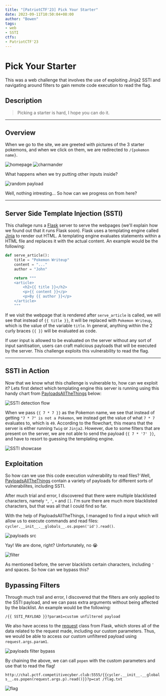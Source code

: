 ```yaml
---
title: "[PatriotCTF'23] Pick Your Starter"
date: 2023-09-11T10:50:04+08:00
author: "Bowen"
tags:
- web
- SSTI
ctfs:
- PatriotCTF'23
---
```


# Pick Your Starter

This was a web challenge that involves the use of exploiting Jinja2 SSTI and navigating around filters to gain remote code execution to read the flag.

## Description

> Picking a starter is hard, I hope you can do it.

---

## Overview

When we go to the site, we are greeted with pictures of the 3 starter pokemons, and when we click on them, we are redirected to `/{pokemon name}`.

![homepage](homepage.png)
![charmander](charmander.png)

What happens when we try putting other inputs inside?

![random payload](random.png)

Well, nothing intresting... So how can we progress on from here?

---

## Server Side Template Injection (SSTI)

This challege runs a [Flask](https://en.wikipedia.org/wiki/Flask_(web_framework)) server to serve the webpages (we'll explain how we found out that it runs Flask soon). Flask uses a templating engine called [Jinja](https://en.wikipedia.org/wiki/Jinja_(template_engine)) to render out HTML. A templating engine evaluates statements within a HTML file and replaces it with the actual content. An example would be the following:

```py
def serve_article():
    title = "Pokemon Writeup"
    content = "..."
    author = "John"

    return """
    <article>
        <h2>{{ title }}</h2>
        <p>{{ content }}</p>
        <p>By {{ author }}</p>
    </article>
    """
```

If we visit the webpage that is rendered after `serve_article` is called, we will see that instead of `{{ title }}`, it will be replaced with `Pokemon Writeup`, which is the value of the variable `title`. In general, anything within the 2 curly braces `{{ }}` will be evaluated as code.

If user input is allowed to be evaluated on the server without any sort of input sanitisation, users can craft malicious payloads that will be executed by the server. This challenge exploits this vulnerability to read the flag.

---

## SSTI in Action

Now that we know what this challenge is vulnerable to, how can we exploit it? Lets first detect which templating engine this server is running using this handy chart from [PayloadsAllTheThings](https://github.com/swisskyrepo/PayloadsAllTheThings/tree/master) below:

![SSTI detection flow](https://raw.githubusercontent.com/swisskyrepo/PayloadsAllTheThings/master/Server%20Side%20Template%20Injection/Images/serverside.png)

When we pass `{{ 7 * 7 }}` as the Pokemon name, we see that instead of getting `"7 * 7" is not a Pokemon`, we instead get the value of what `7 * 7` evaluates to, which is `49`. According to the flowchart, this means that the server is either running `Twig` or `Jinja2`. However, due to some filters that are present on the server, we are not able to send the payload `{{ 7 * '7' }}`, and have to resort to guessing the templating engine.

![SSTI showcase](ssti-showcase.png)

## Exploitation

So how can we use this code execution vulnerability to read files? Well, [PayloadsAllTheThings](https://github.com/swisskyrepo/PayloadsAllTheThings/tree/master) contain a variety of payloads for different sorts of vulnerabilites, including SSTI.

After much trial and error, I discovered that there were multiple blacklisted characters, namely `"`, `'`, `+` and `[]`. I'm sure there are much more blacklisted characters, but that was all that I could find so far.

With the help of PayloadsAllTheThings, I managed to find a input which will allow us to execute commands and read files: `cycler.__init__.__globals__.os.popen('id').read()`.

![payloads src](payloads.png)

Yay! We are done, right? Unfortunately, no 😭

![filter](filter.png)

As mentioned before, the server blacklists certain characters, including `'` and spaces. So how can we bypass this?

## Bypassing Filters

Through much trail and error, I discovered that the filters are only applied to the SSTI payload, and we can pass extra arguments without being affected by the blacklist. An example would be the following:

`/{{ SSTI_PAYLOAD }}?param1=custom unfiltered payload`

We also have access to the [request](https://tedboy.github.io/flask/generated/generated/flask.Request.html) class from Flask, which stores all of the data related to the request made, including our custom parameters. Thus, we would be able to access our custom unfiltered payload using `request.args.param1`.

![payloads filter bypass](bypass.png)

By chaining the above, we can call `popen` with the custom parameters and use that to read the flag!

`http://chal.pctf.competitivecyber.club:5555/{{cycler.__init__.__globals__.os.popen(request.args.p).read()}}?p=cat /flag.txt`

![flag](flag.png)

